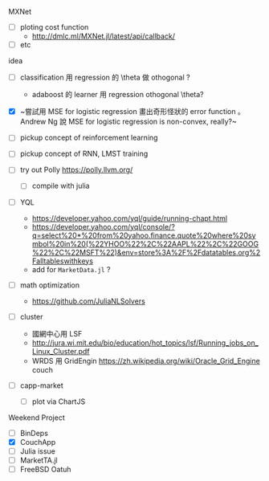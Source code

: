 MXNet
  * [ ] ploting cost function
    * http://dmlc.ml/MXNet.jl/latest/api/callback/
  * [ ] etc

idea
  * [ ] classification 用 regression 的 \theta 做 othogonal ?
      * adaboost 的 learner 用 regression othogonal \theta?
  * [x] ~嘗試用 MSE for logistic regression 畫出奇形怪狀的 error function 。 Andrew Ng 說 MSE for logistic regression is non-convex, really?~

  * [ ] pickup concept of reinforcement learning
   
  * [ ] pickup concept of RNN, LMST training

  * [ ] try out Polly https://polly.llvm.org/
    * [ ] compile with julia
    
  * [ ] YQL 
    * https://developer.yahoo.com/yql/guide/running-chapt.html
    * https://developer.yahoo.com/yql/console/?q=select%20*%20from%20yahoo.finance.quote%20where%20symbol%20in%20(%22YHOO%22%2C%22AAPL%22%2C%22GOOG%22%2C%22MSFT%22)&env=store%3A%2F%2Fdatatables.org%2Falltableswithkeys
    * add for `MarketData.jl` ?
  
  * [ ] math optimization
    * https://github.com/JuliaNLSolvers
    
  * [ ] cluster
    * 國網中心用 LSF
    * http://jura.wi.mit.edu/bio/education/hot_topics/lsf/Running_jobs_on_Linux_Cluster.pdf
    * WRDS 用 GridEngin https://zh.wikipedia.org/wiki/Oracle_Grid_Engine
couch

   * [ ] capp-market
       * [ ] plot via ChartJS

Weekend Project

  * [ ] BinDeps
  * [x] CouchApp
  * [ ] Julia issue
  * [ ] MarketTA.jl
  * [ ] FreeBSD Oatuh
